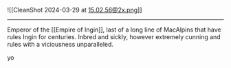 ![[CleanShot 2024-03-29 at 15.02.56@2x.png]]

---

Emperor of the [[Empire of Ingin]], last of a long line of MacAlpins that have rules Ingin for centuries. Inbred and sickly, however extremely cunning and rules with a viciousness unparalleled. 

yo